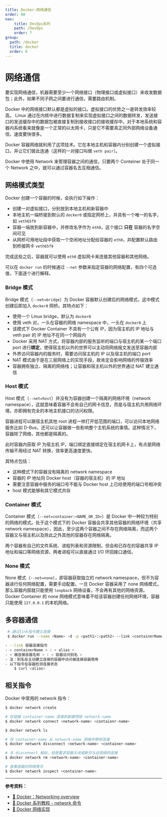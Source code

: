 ```yaml
---
title: Docker-网络通信
order: 60
nav:
    title: DevOps系列
    path: /DevOps
    order: 7
group:
  path: /docker
  title: docker
  order: 6
---
```


# 网络通信

要实现网络通信，机器需要至少一个网络接口（物理接口或虚拟接口）来收发数据包；此外，如果不同子网之间要进行通信，需要路由机制。

Docker 中的网络接口默认都是虚拟的接口。虚拟接口的优势之一是转发效率较高。 Linux 通过在内核中进行数据复制来实现虚拟接口之间的数据转发，发送接口的发送缓存中的数据包被直接复制到接收接口的接收缓存中。对于本地系统和容器内系统看来就像是一个正常的以太网卡，只是它不需要真正同外部网络设备通信，速度要快很多。

Docker 容器网络就利用了这项技术。它在本地主机和容器内分别创建一个虚拟接口，并让它们彼此连通（这样的一对接口叫做 `veth pair`）。

Docker 中使用 Network 来管理容器之间的通信，只要两个 Conteiner 处于同一个 Network 之中，就可以通过容器名去互相通信。

## 网络模式类型

Docker 创建一个容器的时候，会执行如下操作：

- 创建一对虚拟接口，分别放到本地主机和新容器中
- 本地主机一端桥接到默认的 `docker0` 或指定网桥上，并具有一个唯一的名字，如 `veth65f9`
- 容器一端放到新容器中，并修改名字作为 `eth0`，这个接口 **只在** 容器的名字空间可见
- 从网桥可用地址段中获取一个空闲地址分配给容器的 `eth0`，并配置默认路由到桥接网卡 `veth65f9`

完成这些之后，容器就可以使用 `eth0` 虚拟网卡来连接其他容器和其他网络。

可以在 `docker run` 的时候通过 `--net` 参数来指定容器的网络配置，有四个可选值，下面逐个进行解释。

### Bridge 模式

Bridge 模式（`--net=bridge`）为 Docker 容器默认创建后的网络模式，这中模式创建后即加入 `docker0` 网桥。其特点如下：

- 使用一个 Linux bridge，默认为 `docker0`
- 使用 veth 对，一头在容器的网络 namespace 中，一头在 `docker0` 上
- 该模式下 Docker Container 不具有一个公有 IP，因为宿主机的 IP 地址与 veth pair 的 IP 地址不在同一个网段内
- Docker 采用 NAT 方式，将容器内部的服务监听的端口与宿主机的某一个端口 port 进行**绑定**，使得宿主机以外的世界可以主动将网络报文发送至容器内部
- 外界访问容器内的服务时，需要访问宿主机的 IP 以及宿主机的端口 port
- NAT 模式由于是在三层网络上的实现手段，故肯定会影响网络的传输效率
- 容器拥有独立、隔离的网络栈；让容器和宿主机以外的世界通过 NAT 建立通信

### Host 模式

Host 模式（`--net=host`）并没有为容器创建一个隔离的网络环境（network namespace），这就意味着容器不会有自己的网卡信息，而是与宿主机共用网络环境，亦即拥有完全的本地主机接口的访问权限。

容器进程可以跟宿主机其他 root 进程一样打开低范围的端口，可以访问本地网络服务比如 D-Bus，还可以让容器做一些影响整个主机系统的事情。这种情况下，容器除了网络，其他都是隔离的。

此时容器内获取 IP 为宿主机 IP，端口绑定直接绑定在宿主机网卡上，有点是网络传输不用经过 NAT 转换，效率更高速度更快。

其特点包括：

- 这种模式下的容器没有隔离的 network namespace
- 容器的 IP 地址同 Docker host（容器的宿主机）的 IP 地址
- 需要注意容器中服务的端口号不能与 Docker host 上已经使用的端口号相冲突
- host 模式能够和其它模式共存

### Container 模式

Container 模式（`--net=container:<NAME_OR_ID>`）是 Docker 中一种较为特别的网络的模式。处于这个模式下的 Docker 容器会共享其他容器的网络环境（共享 network namespace），因此，至少这两个容器之间不存在网络隔离，而这两个容器又与宿主机以及除此之外其他的容器存在网络隔离。

两个容器有自己的文件系统、进程列表和资源限制，但会和已存在的容器共享 IP 地址和端口等网络资源，两者进程可以直接通过 I/O 环回接口通信。

### None 模式

None 模式（`--net=none`），即容器获取独立的 network namespace，但不为容器进行任何网络配置，需要手动配置。一旦 Docker 容器采用了 none 网络模式，那么容器内部就只能使用 `loopback` 网络设备，不会再有其他的网络资源。Docker Container 的 none 网络模式意味着不给该容器创建任何网络环境，容器只能使用 `127.0.0.1` 的本机网络。

## 多容器通信


```bash
 # 通过link指令建立连接
 $ docker run --name <Name> -d -p <path1>:<path2> --link <containerName>:<alias> <containerName:tag/imageID>

- --link 容器连接指令
- < containerName > : < alias >
- < 被连接容器名称 > : < 容器访问别名 >
- 注：别名在主动建立连接的容器中访问被连接容器使用
- 以下指令在容器检测连接状态
    $ curl <alias>
```


## 相关指令

Docker 中常用的 network 指令：

```bash
$ docker network create

# 将容器 container-name 连接到新建网络 network-name
$ docker network connect <network-name> <contaienr-name>

$ docker network ls

# 将 container-name 从 network-name 网络中移除连接
$ docker network disconnect <network-name> <container-name>

# 与 disconnect 相似，但是要求容器关闭或断开与此网络的连接
$ docker network rm <network-name> <container-name>

# 查看容器的网络情况
$ docker network inspect <container-name>
```

---

**参考资料：**

- [📖 Docker：Networking overview](https://docs.docker.com/network/)
- [📝 Docker 系列教程 - network 命令](https://www.jianshu.com/p/9ea182393c0e)
- [📝 Docker 网络实现](https://www.cnblogs.com/zzsdream/p/11193096.html)
